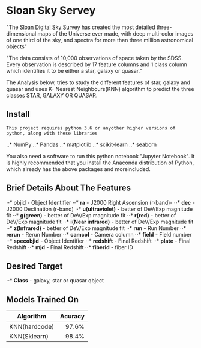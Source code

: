 # Sloan Sky Servey

   "The [Sloan Digital Sky Survey](https://www.kaggle.com/lucidlenn/sloan-digital-sky-survey/) has created the most detailed three-dimensional maps of the Universe ever made, with deep multi-color images of one third of the sky, and spectra for more than three million astronomical objects"

   "The data consists of 10,000 observations of space taken by the SDSS. Every observation is described by 17 feature columns and 1 class column which identifies it to be either a star, galaxy or quasar."

The Analysis below, tries to study the different features of star, galaxy and quasar and uses K- Nearest Neighbours(KNN) algorithm to predict the three classes STAR, GALAXY OR QUASAR.
	

## Install

	This project requires python 3.6 or anyother higher versions of python, along with these libraries

   ..* NumPy
   ..* Pandas
   ..* matplotlib
   ..* scikit-learn
   ..* seaborn

You also need a software to run this python notebook "Jupyter Notebook". It is highly recommended that you install the Anaconda distribution of Python, which already has the above packages and moreincluded.



## Brief Details About The Features 
 ⋅⋅* objid - Object Identifier
 ⋅⋅* **ra** - J2000 Right Ascension (r-band)-
 ⋅⋅* **dec** - J2000 Declination (r-band)
 ⋅⋅* **u(ultraviolet)** -  better of DeV/Exp magnitude fit
 ⋅⋅* **g(green)** - better of DeV/Exp magnitude fit
 ⋅⋅* **r(red)** - better of DeV/Exp magnitude fit
 ⋅⋅* **i(Near infrared)** -  better of DeV/Exp magnitude fit
 ⋅⋅* **z(Infrared)** -  better of DeV/Exp magnitude fit
 ⋅⋅* **run** - Run Number
 ⋅⋅* **rerun** - Rerun Number
 ⋅⋅* **camcol** - Camera column
 ⋅⋅* **field** - Field number
 ⋅⋅* **specobjid** -  Object Identifier
 ⋅⋅* **redshift** - Final Redshift
 ⋅⋅* **plate** - Final Redshift
 ⋅⋅* **mjd** - Final Redshift
 ⋅⋅* **fiberid** - fiber ID

## Desired Target

⋅⋅* **Class** - galaxy, star or quasar qbject

## Models Trained On

 |Algorithm       |Acuracy  |
 |----------------|--------:|                 
 |	KNN(hardcode) |   97.6% |
 |	KNN(Sklearn)  |  98.4%  |